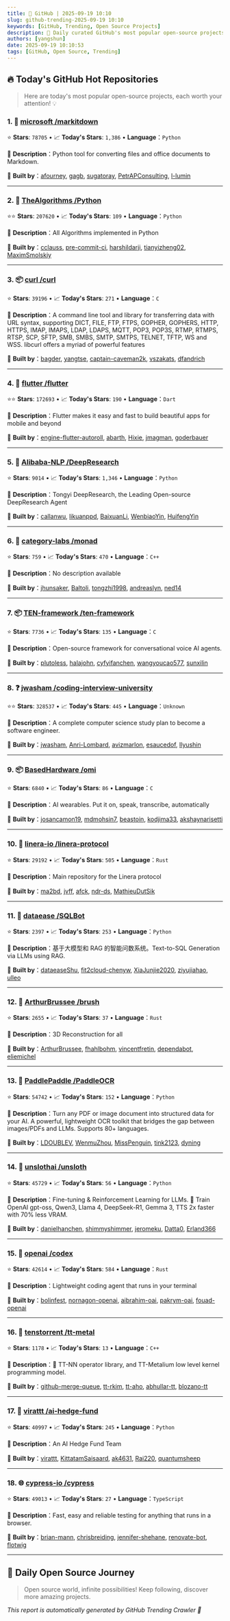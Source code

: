 ```yaml
---
title: 🚀 GitHub | 2025-09-19 10:10
slug: github-trending-2025-09-19 10:10
keywords: [GitHub, Trending, Open Source Projects]
description: 🌟 Daily curated GitHub's most popular open-source projects to help you stay on the pulse of technology!
authors: [yangshun]
date: 2025-09-19 10:10:53
tags: [GitHub, Open Source, Trending]
---
```


## 🔥 Today's GitHub Hot Repositories

> Here are today's most popular open-source projects, each worth your attention! 💡

### 1. 🐍 [microsoft /markitdown](https://github.com/microsoft/markitdown)

⭐ **Stars**: `78705`   •   📈 **Today's Stars**: `1,386`   •   **Language**：`Python`

📝 **Description**：Python tool for converting files and office documents to Markdown.

🤝 **Built by**：[afourney](https://github.com/afourney), [gagb](https://github.com/gagb), [sugatoray](https://github.com/sugatoray), [PetrAPConsulting](https://github.com/PetrAPConsulting), [l-lumin](https://github.com/l-lumin)

---

### 2. 🐍 [TheAlgorithms /Python](https://github.com/TheAlgorithms/Python)

⭐⭐ **Stars**: `207620`   •   📈 **Today's Stars**: `109`   •   **Language**：`Python`

📝 **Description**：All Algorithms implemented in Python

🤝 **Built by**：[cclauss](https://github.com/cclauss), [pre-commit-ci](https://github.com/pre-commit-ci), [harshildarji](https://github.com/harshildarji), [tianyizheng02](https://github.com/tianyizheng02), [MaximSmolskiy](https://github.com/MaximSmolskiy)

---

### 3. 📦 [curl /curl](https://github.com/curl/curl)

⭐ **Stars**: `39196`   •   📈 **Today's Stars**: `271`   •   **Language**：`C`

📝 **Description**：A command line tool and library for transferring data with URL syntax, supporting DICT, FILE, FTP, FTPS, GOPHER, GOPHERS, HTTP, HTTPS, IMAP, IMAPS, LDAP, LDAPS, MQTT, POP3, POP3S, RTMP, RTMPS, RTSP, SCP, SFTP, SMB, SMBS, SMTP, SMTPS, TELNET, TFTP, WS and WSS. libcurl offers a myriad of powerful features

🤝 **Built by**：[bagder](https://github.com/bagder), [yangtse](https://github.com/yangtse), [captain-caveman2k](https://github.com/captain-caveman2k), [vszakats](https://github.com/vszakats), [dfandrich](https://github.com/dfandrich)

---

### 4. 🎯 [flutter /flutter](https://github.com/flutter/flutter)

⭐⭐ **Stars**: `172693`   •   📈 **Today's Stars**: `190`   •   **Language**：`Dart`

📝 **Description**：Flutter makes it easy and fast to build beautiful apps for mobile and beyond

🤝 **Built by**：[engine-flutter-autoroll](https://github.com/engine-flutter-autoroll), [abarth](https://github.com/abarth), [Hixie](https://github.com/Hixie), [jmagman](https://github.com/jmagman), [goderbauer](https://github.com/goderbauer)

---

### 5. 🐍 [Alibaba-NLP /DeepResearch](https://github.com/Alibaba-NLP/DeepResearch)

⭐ **Stars**: `9014`   •   📈 **Today's Stars**: `1,346`   •   **Language**：`Python`

📝 **Description**：Tongyi DeepResearch, the Leading Open-source DeepResearch Agent

🤝 **Built by**：[callanwu](https://github.com/callanwu), [likuanppd](https://github.com/likuanppd), [BaixuanLi](https://github.com/BaixuanLi), [WenbiaoYin](https://github.com/WenbiaoYin), [HuifengYin](https://github.com/HuifengYin)

---

### 6. 🔧 [category-labs /monad](https://github.com/category-labs/monad)

⭐ **Stars**: `759`   •   📈 **Today's Stars**: `470`   •   **Language**：`C++`

📝 **Description**：No description available

🤝 **Built by**：[jhunsaker](https://github.com/jhunsaker), [Baltoli](https://github.com/Baltoli), [tongzhi1998](https://github.com/tongzhi1998), [andreaslyn](https://github.com/andreaslyn), [ned14](https://github.com/ned14)

---

### 7. 📦 [TEN-framework /ten-framework](https://github.com/TEN-framework/ten-framework)

⭐ **Stars**: `7736`   •   📈 **Today's Stars**: `135`   •   **Language**：`C`

📝 **Description**：Open-source framework for conversational voice AI agents.

🤝 **Built by**：[plutoless](https://github.com/plutoless), [halajohn](https://github.com/halajohn), [cyfyifanchen](https://github.com/cyfyifanchen), [wangyoucao577](https://github.com/wangyoucao577), [sunxilin](https://github.com/sunxilin)

---

### 8. ❓ [jwasham /coding-interview-university](https://github.com/jwasham/coding-interview-university)

⭐⭐ **Stars**: `328537`   •   📈 **Today's Stars**: `445`   •   **Language**：`Unknown`

📝 **Description**：A complete computer science study plan to become a software engineer.

🤝 **Built by**：[jwasham](https://github.com/jwasham), [Anri-Lombard](https://github.com/Anri-Lombard), [avizmarlon](https://github.com/avizmarlon), [esaucedof](https://github.com/esaucedof), [Ilyushin](https://github.com/Ilyushin)

---

### 9. 📦 [BasedHardware /omi](https://github.com/BasedHardware/omi)

⭐ **Stars**: `6840`   •   📈 **Today's Stars**: `86`   •   **Language**：`C`

📝 **Description**：AI wearables. Put it on, speak, transcribe, automatically

🤝 **Built by**：[josancamon19](https://github.com/josancamon19), [mdmohsin7](https://github.com/mdmohsin7), [beastoin](https://github.com/beastoin), [kodjima33](https://github.com/kodjima33), [akshaynarisetti](https://github.com/akshaynarisetti)

---

### 10. 🦀 [linera-io /linera-protocol](https://github.com/linera-io/linera-protocol)

⭐ **Stars**: `29192`   •   📈 **Today's Stars**: `505`   •   **Language**：`Rust`

📝 **Description**：Main repository for the Linera protocol

🤝 **Built by**：[ma2bd](https://github.com/ma2bd), [jvff](https://github.com/jvff), [afck](https://github.com/afck), [ndr-ds](https://github.com/ndr-ds), [MathieuDutSik](https://github.com/MathieuDutSik)

---

### 11. 🐍 [dataease /SQLBot](https://github.com/dataease/SQLBot)

⭐ **Stars**: `2397`   •   📈 **Today's Stars**: `253`   •   **Language**：`Python`

📝 **Description**：基于大模型和 RAG 的智能问数系统。Text-to-SQL Generation via LLMs using RAG.

🤝 **Built by**：[dataeaseShu](https://github.com/dataeaseShu), [fit2cloud-chenyw](https://github.com/fit2cloud-chenyw), [XiaJunjie2020](https://github.com/XiaJunjie2020), [ziyujiahao](https://github.com/ziyujiahao), [ulleo](https://github.com/ulleo)

---

### 12. 🦀 [ArthurBrussee /brush](https://github.com/ArthurBrussee/brush)

⭐ **Stars**: `2655`   •   📈 **Today's Stars**: `37`   •   **Language**：`Rust`

📝 **Description**：3D Reconstruction for all

🤝 **Built by**：[ArthurBrussee](https://github.com/ArthurBrussee), [fhahlbohm](https://github.com/fhahlbohm), [vincentfretin](https://github.com/vincentfretin), [dependabot](https://github.com/dependabot), [eliemichel](https://github.com/eliemichel)

---

### 13. 🐍 [PaddlePaddle /PaddleOCR](https://github.com/PaddlePaddle/PaddleOCR)

⭐ **Stars**: `54742`   •   📈 **Today's Stars**: `152`   •   **Language**：`Python`

📝 **Description**：Turn any PDF or image document into structured data for your AI. A powerful, lightweight OCR toolkit that bridges the gap between images/PDFs and LLMs. Supports 80+ languages.

🤝 **Built by**：[LDOUBLEV](https://github.com/LDOUBLEV), [WenmuZhou](https://github.com/WenmuZhou), [MissPenguin](https://github.com/MissPenguin), [tink2123](https://github.com/tink2123), [dyning](https://github.com/dyning)

---

### 14. 🐍 [unslothai /unsloth](https://github.com/unslothai/unsloth)

⭐ **Stars**: `45729`   •   📈 **Today's Stars**: `56`   •   **Language**：`Python`

📝 **Description**：Fine-tuning & Reinforcement Learning for LLMs. 🦥 Train OpenAI gpt-oss, Qwen3, Llama 4, DeepSeek-R1, Gemma 3, TTS 2x faster with 70% less VRAM.

🤝 **Built by**：[danielhanchen](https://github.com/danielhanchen), [shimmyshimmer](https://github.com/shimmyshimmer), [jeromeku](https://github.com/jeromeku), [Datta0](https://github.com/Datta0), [Erland366](https://github.com/Erland366)

---

### 15. 🦀 [openai /codex](https://github.com/openai/codex)

⭐ **Stars**: `42614`   •   📈 **Today's Stars**: `584`   •   **Language**：`Rust`

📝 **Description**：Lightweight coding agent that runs in your terminal

🤝 **Built by**：[bolinfest](https://github.com/bolinfest), [nornagon-openai](https://github.com/nornagon-openai), [aibrahim-oai](https://github.com/aibrahim-oai), [pakrym-oai](https://github.com/pakrym-oai), [fouad-openai](https://github.com/fouad-openai)

---

### 16. 🔧 [tenstorrent /tt-metal](https://github.com/tenstorrent/tt-metal)

⭐ **Stars**: `1178`   •   📈 **Today's Stars**: `13`   •   **Language**：`C++`

📝 **Description**：🤘 TT-NN operator library, and TT-Metalium low level kernel programming model.

🤝 **Built by**：[github-merge-queue](https://github.com/github-merge-queue), [tt-rkim](https://github.com/tt-rkim), [tt-aho](https://github.com/tt-aho), [abhullar-tt](https://github.com/abhullar-tt), [blozano-tt](https://github.com/blozano-tt)

---

### 17. 🐍 [virattt /ai-hedge-fund](https://github.com/virattt/ai-hedge-fund)

⭐ **Stars**: `40997`   •   📈 **Today's Stars**: `245`   •   **Language**：`Python`

📝 **Description**：An AI Hedge Fund Team

🤝 **Built by**：[virattt](https://github.com/virattt), [KittatamSaisaard](https://github.com/KittatamSaisaard), [ak4631](https://github.com/ak4631), [Rai220](https://github.com/Rai220), [quantumsheep](https://github.com/quantumsheep)

---

### 18. 🌐 [cypress-io /cypress](https://github.com/cypress-io/cypress)

⭐ **Stars**: `49013`   •   📈 **Today's Stars**: `27`   •   **Language**：`TypeScript`

📝 **Description**：Fast, easy and reliable testing for anything that runs in a browser.

🤝 **Built by**：[brian-mann](https://github.com/brian-mann), [chrisbreiding](https://github.com/chrisbreiding), [jennifer-shehane](https://github.com/jennifer-shehane), [renovate-bot](https://github.com/renovate-bot), [flotwig](https://github.com/flotwig)

---

## 🌈 Daily Open Source Journey

> Open source world, infinite possibilities! Keep following, discover more amazing projects.

*This report is automatically generated by GitHub Trending Crawler 🤖*
